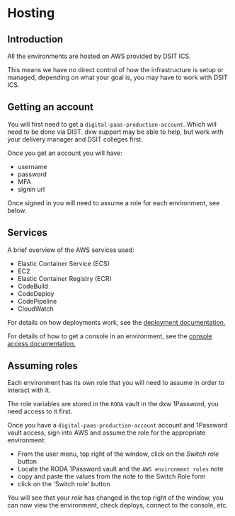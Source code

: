 # Hosting

## Introduction

All the environments are hosted on AWS provided by DSIT ICS.

This means we have no direct control of how the infrastructure is setup or
managed, depending on what your goal is, you may have to work with DSIT ICS.

## Getting an account

You will first need to get a `digital-paas-production-account`. Which will need
to be done via DIST. dxw support may be able to help, but work with your
delivery manager and DSIT colleges first.

Once you get an account you will have:

- username
- password
- MFA
- signin url

Once signed in you will need to assume a role for each environment, see below.

## Services

A brief overview of the AWS services used:

- Elastic Container Service (ECS)
- EC2
- Elastic Container Registry (ECR)
- CodeBuild
- CodeDeploy
- CodePipeline
- CloudWatch

For details on how deployments work, see the [deployment
documentation.](/doc/deployment-process.md)

For details of how to get a console in an environment, see the [console access
documentation.](/doc/console-access.md)

## Assuming roles

Each environment has its own role that you will need to assume in order to
interact with it.

The role variables are stored in the `RODA` vault in the dxw 1Password, you need
access to it first.

Once you have a `digital-paas-production-account` account and 1Password vault
access, sign into AWS and assume the role for the appropriate environment:

- From the user menu, top right of the window, click on the _Switch role_ button
- Locate the RODA 1Password vault and the `AWS environment roles` note
- copy and paste the values from the note to the Switch Role form
- click on the 'Switch role' button

You will see that your _role_ has changed in the top right of the window, you
can now view the environment, check deploys, connect to the console, etc.

